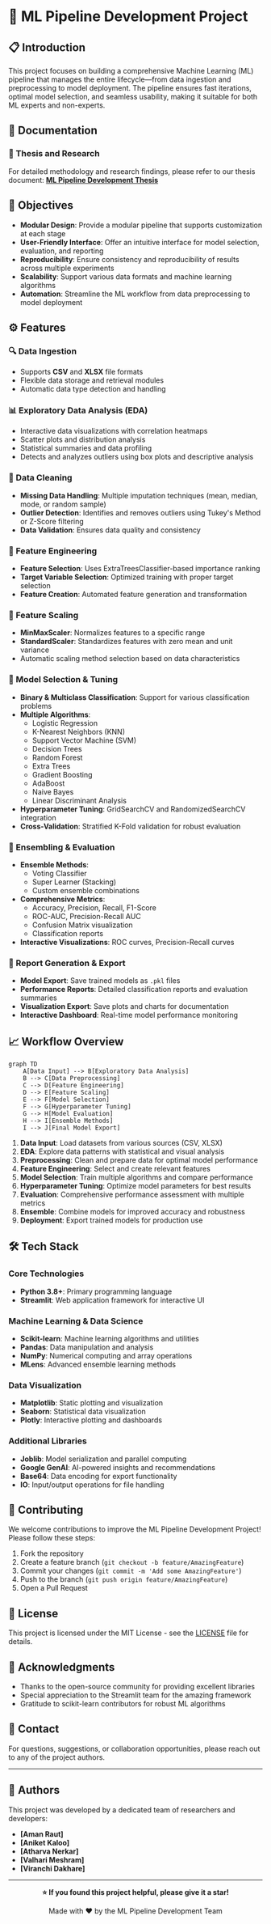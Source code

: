 # 🤖 ML Pipeline Development Project
## 📋 Introduction

This project focuses on building a comprehensive Machine Learning (ML) pipeline that manages the entire lifecycle—from data ingestion and preprocessing to model deployment. The pipeline ensures fast iterations, optimal model selection, and seamless usability, making it suitable for both ML experts and non-experts.

## 📖 Documentation

### 🔗 Thesis and Research
For detailed methodology and research findings, please refer to our thesis document:
[**ML Pipeline Development Thesis**](https://drive.google.com/file/d/1PfuG28kqemSFcDXTJoGGkYOM-gMm2US0/view?usp=sharing)

## 🎯 Objectives

- **Modular Design**: Provide a modular pipeline that supports customization at each stage
- **User-Friendly Interface**: Offer an intuitive interface for model selection, evaluation, and reporting
- **Reproducibility**: Ensure consistency and reproducibility of results across multiple experiments
- **Scalability**: Support various data formats and machine learning algorithms
- **Automation**: Streamline the ML workflow from data preprocessing to model deployment

## ⚙️ Features

### 🔍 Data Ingestion
- Supports **CSV** and **XLSX** file formats
- Flexible data storage and retrieval modules
- Automatic data type detection and handling

### 📊 Exploratory Data Analysis (EDA)
- Interactive data visualizations with correlation heatmaps
- Scatter plots and distribution analysis
- Statistical summaries and data profiling
- Detects and analyzes outliers using box plots and descriptive analysis

### 🧹 Data Cleaning
- **Missing Data Handling**: Multiple imputation techniques (mean, median, mode, or random sample)
- **Outlier Detection**: Identifies and removes outliers using Tukey's Method or Z-Score filtering
- **Data Validation**: Ensures data quality and consistency

### 🔧 Feature Engineering  
- **Feature Selection**: Uses ExtraTreesClassifier-based importance ranking
- **Target Variable Selection**: Optimized training with proper target selection
- **Feature Creation**: Automated feature generation and transformation

### 📏 Feature Scaling
- **MinMaxScaler**: Normalizes features to a specific range
- **StandardScaler**: Standardizes features with zero mean and unit variance
- Automatic scaling method selection based on data characteristics

### 🎯 Model Selection & Tuning
- **Binary & Multiclass Classification**: Support for various classification problems
- **Multiple Algorithms**: 
  - Logistic Regression
  - K-Nearest Neighbors (KNN)
  - Support Vector Machine (SVM)
  - Decision Trees
  - Random Forest
  - Extra Trees
  - Gradient Boosting
  - AdaBoost
  - Naive Bayes
  - Linear Discriminant Analysis
- **Hyperparameter Tuning**: GridSearchCV and RandomizedSearchCV integration
- **Cross-Validation**: Stratified K-Fold validation for robust evaluation

### 🤝 Ensembling & Evaluation
- **Ensemble Methods**: 
  - Voting Classifier
  - Super Learner (Stacking)
  - Custom ensemble combinations
- **Comprehensive Metrics**: 
  - Accuracy, Precision, Recall, F1-Score
  - ROC-AUC, Precision-Recall AUC
  - Confusion Matrix visualization
  - Classification reports
- **Interactive Visualizations**: ROC curves, Precision-Recall curves

### 📄 Report Generation & Export
- **Model Export**: Save trained models as `.pkl` files
- **Performance Reports**: Detailed classification reports and evaluation summaries
- **Visualization Export**: Save plots and charts for documentation
- **Interactive Dashboard**: Real-time model performance monitoring

## 📈 Workflow Overview

```mermaid
graph TD
    A[Data Input] --> B[Exploratory Data Analysis]
    B --> C[Data Preprocessing]
    C --> D[Feature Engineering]
    D --> E[Feature Scaling]
    E --> F[Model Selection]
    F --> G[Hyperparameter Tuning]
    G --> H[Model Evaluation]
    H --> I[Ensemble Methods]
    I --> J[Final Model Export]
```

1. **Data Input**: Load datasets from various sources (CSV, XLSX)
2. **EDA**: Explore data patterns with statistical and visual analysis
3. **Preprocessing**: Clean and prepare data for optimal model performance
4. **Feature Engineering**: Select and create relevant features
5. **Model Selection**: Train multiple algorithms and compare performance
6. **Hyperparameter Tuning**: Optimize model parameters for best results
7. **Evaluation**: Comprehensive performance assessment with multiple metrics
8. **Ensemble**: Combine models for improved accuracy and robustness
9. **Deployment**: Export trained models for production use

## 🛠️ Tech Stack

### **Core Technologies**
- **Python 3.8+**: Primary programming language
- **Streamlit**: Web application framework for interactive UI

### **Machine Learning & Data Science**
- **Scikit-learn**: Machine learning algorithms and utilities
- **Pandas**: Data manipulation and analysis
- **NumPy**: Numerical computing and array operations
- **MLens**: Advanced ensemble learning methods

### **Data Visualization**
- **Matplotlib**: Static plotting and visualization
- **Seaborn**: Statistical data visualization
- **Plotly**: Interactive plotting and dashboards

### **Additional Libraries**
- **Joblib**: Model serialization and parallel computing
- **Google GenAI**: AI-powered insights and recommendations
- **Base64**: Data encoding for export functionality
- **IO**: Input/output operations for file handling

## 🤝 Contributing

We welcome contributions to improve the ML Pipeline Development Project! Please follow these steps:

1. Fork the repository
2. Create a feature branch (`git checkout -b feature/AmazingFeature`)
3. Commit your changes (`git commit -m 'Add some AmazingFeature'`)
4. Push to the branch (`git push origin feature/AmazingFeature`)
5. Open a Pull Request

## 📄 License

This project is licensed under the MIT License - see the [LICENSE](LICENSE) file for details.

## 🙏 Acknowledgments

- Thanks to the open-source community for providing excellent libraries
- Special appreciation to the Streamlit team for the amazing framework
- Gratitude to scikit-learn contributors for robust ML algorithms

## 📧 Contact

For questions, suggestions, or collaboration opportunities, please reach out to any of the project authors.

---

## 👥 Authors

This project was developed by a dedicated team of researchers and developers:

- **[Aman Raut]** 
- **[Aniket Kaloo]**
- **[Atharva Nerkar]**
- **[Valhari Meshram]**
- **[Viranchi Dakhare]**

---

<div align="center">
  <p><strong>⭐ If you found this project helpful, please give it a star!</strong></p>
  <p>Made with ❤️ by the ML Pipeline Development Team</p>
</div>

